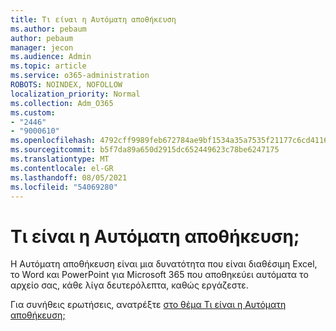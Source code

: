 ```yaml
---
title: Τι είναι η Αυτόματη αποθήκευση
ms.author: pebaum
author: pebaum
manager: jecon
ms.audience: Admin
ms.topic: article
ms.service: o365-administration
ROBOTS: NOINDEX, NOFOLLOW
localization_priority: Normal
ms.collection: Adm_O365
ms.custom:
- "2446"
- "9000610"
ms.openlocfilehash: 4792cff9989feb672784ae9bf1534a35a7535f21177c6cd41169796536fb41ce
ms.sourcegitcommit: b5f7da89a650d2915dc652449623c78be6247175
ms.translationtype: MT
ms.contentlocale: el-GR
ms.lasthandoff: 08/05/2021
ms.locfileid: "54069280"
---
```

# <a name="what-is-autosave"></a>Τι είναι η Αυτόματη αποθήκευση;

Η Αυτόματη αποθήκευση είναι μια δυνατότητα που είναι διαθέσιμη Excel, το Word και PowerPoint για Microsoft 365 που αποθηκεύει αυτόματα το αρχείο σας, κάθε λίγα δευτερόλεπτα, καθώς εργάζεστε. 

Για συνήθεις ερωτήσεις, ανατρέξτε [στο θέμα Τι είναι η Αυτόματη αποθήκευση;](https://support.office.com/article/6d6bd723-ebfd-4e40-b5f6-ae6e8088f7a5)